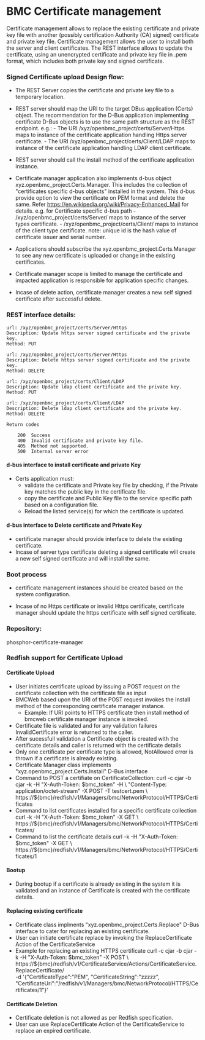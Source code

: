 # BMC Certificate management

Certificate management allows to replace the existing certificate and private
key file with another (possibly certification Authority (CA) signed)
certificate and private key file. Certificate management allows the user to
install both the server and client certificates. The REST interface allows to
update the certificate, using an unencrypted certificate and private key file
in .pem format, which includes both private key and signed certificate.

### Signed Certificate upload Design flow:

- The REST Server copies the certificate and private key file to a temporary
  location.
- REST server should map the URI to the target DBus application (Certs) object.
  The recommendation for the D-Bus application implementing certificate D-Bus
  objects is to use the same path structure as the REST endpoint.
     e.g.:
         - The URI /xyz/openbmc_project/certs/Server/Https maps to instance
           of the certificate application handling Https server certificate.
         - The URI /xyz/openbmc_project/certs/Client/LDAP maps to instance
           of the certificate application handling LDAP client certificate.
- REST server should call the install method of the certificate application
  instance.
- Certificate manager application also implements d-bus object
  xyz.openbmc_project.Certs.Manager. This includes the collection of
  "certificates specific d-bus objects" installed in the system. This d-bus
  provide option to view the certificate on PEM format and delete the same.
  Refer https://en.wikipedia.org/wiki/Privacy-Enhanced_Mail for details.
     e.g. for Certificate specific d-bus path
        -  /xyz/openbmc_project/certs/Server/<unique-id> maps to
           instance of the server types certificate.
        -  /xyz/openbmc_project/certs/Client/<unique-id> maps to
           instance of the client type certificate.
     note: unique id is the hash value of certificate issuer and serial number.

- Applications should subscribe the xyz.openbmc_project.Certs.Manager
  to see any new certificate is uploaded or change in the existing
  certificates.
- Certificate manager scope is limited to manage the certificate and impacted
  application is responsible for application specific changes.
- Incase of delete action, certificate manager creates a new self signed
  certificate after successful delete.

### REST interface details:

   ```
   url: /xyz/openbmc_project/certs/Server/Https
   Description: Update https server signed certificate and the private key.
   Method: PUT

   url: /xyz/openbmc_project/certs/Server/Https
   Description: Delete https server signed certificate and the private key.
   Method: DELETE

   url: /xyz/openbmc_project/certs/Client/LDAP
   Description: Update ldap client certificate and the private key.
   Method: PUT

   url: /xyz/openbmc_project/certs/Client/LDAP
   Description: Delete ldap client certificate and the private key.
   Method: DELETE

   Return codes

       200  Success
       400  Invalid certificate and private key file.
       405  Method not supported.
       500  Internal server error

   ```
#### d-bus interface to install certificate and private Key
- Certs application must:
  - validate the certificate and Private key file by checking, if the Private
    key matches the public key in the certificate file.
  - copy the certificate and Public Key file to the service specific path
    based on a configuration file.
  - Reload the listed service(s) for which the certificate is updated.

#### d-bus interface to Delete certificate and Private Key

- certificate manager should provide interface to delete the existing
  certificate.
- Incase of server type certificate deleting a signed certificate will
  create a new self signed certificate and will install the same.

### Boot process
-  certificate management instances should be created based on the system
   configuration.

-  Incase of no Https certificate or invalid Https certificate, certificate
   manager should update the https certificate with self signed certificate.

### Repository:
  phosphor-certificate-manager

### Redfish support for Certificate Upload
#### Certificate Upload
- User initiates certificate upload by issuing a POST request on the
  certificate collection with the certificate file as   input
- BMCWeb based upon the URI of the POST request invokes the Install method of
  the corresponding certificate manager instance.     
  - Example: If URI points to HTTPS certificate then install method of bmcweb
    certificate manager instance is invoked.
- Certificate file is validated and for any validation failures
  InvalidCertificate error is returned to the caller.
- After sucessfull validation a Certificate object is created with the
  certificate details and caller is returned with the certificate details
- Only one certificate per certificate type is allowed, NotAllowed error is
  thrown if a certificate is already existing.
- Certificate Manager class implements "xyz.openbmc_project.Certs.Install" 
  D-Bus interface
- Command to POST a certifiate on CertificateCollection: 
  curl -c cjar -b cjar -k -H "X-Auth-Token: $bmc_token" -H \
  "Content-Type: application/octet-stream" -X POST -T testcert.pem \
  https://${bmc}/redfish/v1/Managers/bmc/NetworkProtocol/HTTPS/Certificates
- Command to list certificates installed for a specific certificate collection
  curl -k -H "X-Auth-Token: $bmc_token" -X GET \
  https://${bmc}/redfish/v1/Managers/bmc/NetworkProtocol/HTTPS/Certificates/
- Command to list the certificate details
  curl -k -H "X-Auth-Token: $bmc_token" -X GET \
  https://${bmc}/redfish/v1/Managers/bmc/NetworkProtocol/HTTPS/Certificates/1

#### Bootup
- During bootup if a certificate is already existing in the system it is
  validated and an instance of Certificate is created with the certificate
  details.

#### Replacing existing certificate
- Certificate class implments "xyz.openbmc_project.Certs.Replace" D-Bus
  interface to cater for replacing an existing certificate.
- User can initiate certificate replace by invoking the ReplaceCertificate
  Action of the CertificateService
- Example for replacing an existing HTTPS certificate
  curl -c cjar -b cjar -k -H "X-Auth-Token: $bmc_token" -X POST \
  https://${bmc}/redfish/v1/CertificateService/Actions/CertificateService.ReplaceCertificate/ \
  -d '{"CertificateType":"PEM", "CertificateString":"zzzzz", \
  "CertificateUri":"/redfish/v1/Managers/bmc/NetworkProtocol/HTTPS/Certificates/1"}'

#### Certificate Deletion
- Certificate deletion is not allowed as per Redfish specification. 
- User can use ReplaceCertificate Action of the CertificateService to replace
  an expired certificate.

